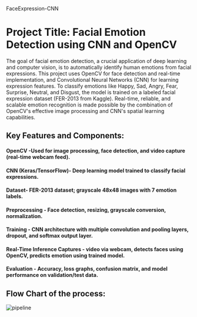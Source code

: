FaceExpression-CNN
# Project Title: Facial Emotion Detection using CNN and OpenCV
The goal of facial emotion detection, a crucial application of deep learning and computer vision, is to automatically identify human emotions from facial expressions. This project uses OpenCV for face detection and real-time implementation, and Convolutional Neural Networks (CNN) for learning expression features. To classify emotions like Happy, Sad, Angry, Fear, Surprise, Neutral, and Disgust, the model is trained on a labeled facial expression dataset (FER-2013 from Kaggle). Real-time, reliable, and scalable emotion recognition is made possible by the combination of OpenCV's effective image processing and CNN's spatial learning capabilities.
## Key Features and Components:
#### OpenCV -Used for image processing, face detection, and video capture (real-time webcam feed).
#### CNN (Keras/TensorFlow)- Deep learning model trained to classify facial expressions.
#### Dataset- FER-2013 dataset; grayscale 48x48 images with 7 emotion labels.
#### Preprocessing -	Face detection, resizing, grayscale conversion, normalization.
#### Training - CNN architecture with multiple convolution and pooling layers, dropout, and softmax output layer.
#### Real-Time Inference	Captures - video via webcam, detects faces using OpenCV, predicts emotion using trained model.
#### Evaluation - Accuracy, loss graphs, confusion matrix, and model performance on validation/test data.
## Flow Chart of the process:
![pipeline](https://github.com/user-attachments/assets/4b8abc0f-7616-43a4-82f1-dd48d40f21b0)



